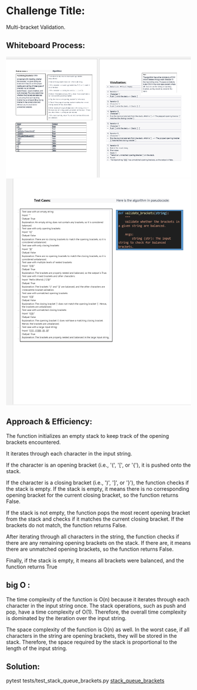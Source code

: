 # Challenge Title:

Multi-bracket Validation.

## Whiteboard Process:

![stack andd queue brackets](./st1.png)
![stack2](./st22.png)

## Approach & Efficiency:
The function initializes an empty stack to keep track of the opening brackets encountered.

It iterates through each character in the input string.

If the character is an opening bracket (i.e., '(', '[', or '{'), it is pushed onto the stack.

If the character is a closing bracket (i.e., ')', ']', or '}'), the function checks if the stack is empty. If the stack is empty, it means there is no corresponding opening bracket for the current closing bracket, so the function returns False.

If the stack is not empty, the function pops the most recent opening bracket from the stack and checks if it matches the current closing bracket. If the brackets do not match, the function returns False.

After iterating through all characters in the string, the function checks if there are any remaining opening brackets on the stack. If there are, it means there are unmatched opening brackets, so the function returns False.

Finally, if the stack is empty, it means all brackets were balanced, and the function returns True

## big O :
The time complexity of the function is O(n) because it iterates through each character in the input string once. The stack operations, such as push and pop, have a time complexity of O(1). Therefore, the overall time complexity is dominated by the iteration over the input string.

The space complexity of the function is O(n) as well. In the worst case, if all characters in the string are opening brackets, they will be stored in the stack. Therefore, the space required by the stack is proportional to the length of the input string.

## Solution:
pytest tests/test_stack_queue_brackets.py
[stack_queue_brackets](./stack_queue_brackets.py)